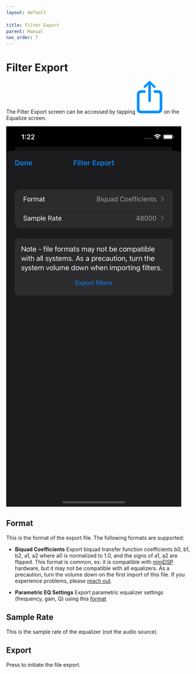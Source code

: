 ```yaml
---
layout: default

title: Filter Export
parent: Manual
nav_order: 7
---
```


# Filter Export
The Filter Export screen can be accessed by tapping <img src="/assets/img/export.png" alt="Export" class="app-icon"> on the Equalize screen.

<img src="/assets/img/filter_export.png" alt="Filter export screen" class="app-portrait">

## Format
This is the format of the export file.  The following formats are supported:

- **Biquad Coefficients** Export biquad transfer function coefficients b0, b1, b2, a1, a2 where a0 is normalized to 1.0, and the signs of a1, a2 are flipped.  This format is common, ex: it is compatible with [miniDSP](https://www.minidsp.com) hardware, but it may not be compatible with all equalizers.  As a precaution, turn the volume down on the first import of this file.  If you experience problems, please [reach out](mailto:support@housecurve.com).

- **Parametric EQ Settings** Export parametric equalizer settings (frequency, gain, Q) using this [format](https://sourceforge.net/p/equalizerapo/wiki/Configuration%20reference)

## Sample Rate
This is the sample rate of the equalizer (not the audio source).

## Export
Press to initiate the file export.


